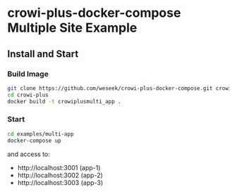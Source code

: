 crowi-plus-docker-compose Multiple Site Example
================================================

Install and Start
------------------

### Build Image

```bash
git clone https://github.com/weseek/crowi-plus-docker-compose.git crowi-plus
cd crowi-plus
docker build -t crowiplusmulti_app .
```

### Start

```bash
cd examples/multi-app
docker-compose up
```

and access to:

* http://localhost:3001 (app-1)
* http://localhost:3002 (app-2)
* http://localhost:3003 (app-3)

